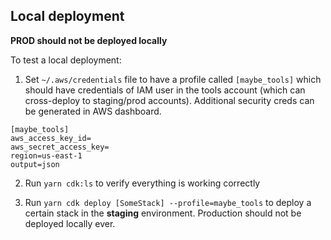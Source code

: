 ## Local deployment

**PROD should not be deployed locally**

To test a local deployment:

1. Set `~/.aws/credentials` file to have a profile called `[maybe_tools]` which should have credentials of IAM user in the tools account (which can cross-deploy to staging/prod accounts). Additional security creds can be generated in AWS dashboard.

```
[maybe_tools]
aws_access_key_id=
aws_secret_access_key=
region=us-east-1
output=json
```

2. Run `yarn cdk:ls` to verify everything is working correctly

3. Run `yarn cdk deploy [SomeStack] --profile=maybe_tools` to deploy a certain stack in the **staging** environment. Production should not be deployed locally ever.
